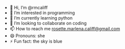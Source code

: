 - 👋 Hi, I’m @rmcaliff
- 👀 I’m interested in programming
- 🌱 I’m currently learning python
- 💞️ I’m looking to collaborate on coding
- 📫 How to reach me rosette.marlena.califf@gmail.com
- 😄 Pronouns: she
- ⚡ Fun fact: the sky is blue

<!---
rmcaliff/rmcaliff is a ✨ special ✨ repository because its `README.md` (this file) appears on your GitHub profile.
You can click the Preview link to take a look at your changes.
--->
